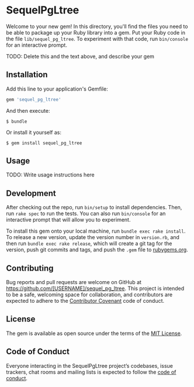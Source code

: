 # SequelPgLtree

Welcome to your new gem! In this directory, you'll find the files you need to be able to package up your Ruby library into a gem. Put your Ruby code in the file `lib/sequel_pg_ltree`. To experiment with that code, run `bin/console` for an interactive prompt.

TODO: Delete this and the text above, and describe your gem

## Installation

Add this line to your application's Gemfile:

```ruby
gem 'sequel_pg_ltree'
```

And then execute:

    $ bundle

Or install it yourself as:

    $ gem install sequel_pg_ltree

## Usage

TODO: Write usage instructions here

## Development

After checking out the repo, run `bin/setup` to install dependencies. Then, run `rake spec` to run the tests. You can also run `bin/console` for an interactive prompt that will allow you to experiment.

To install this gem onto your local machine, run `bundle exec rake install`. To release a new version, update the version number in `version.rb`, and then run `bundle exec rake release`, which will create a git tag for the version, push git commits and tags, and push the `.gem` file to [rubygems.org](https://rubygems.org).

## Contributing

Bug reports and pull requests are welcome on GitHub at https://github.com/[USERNAME]/sequel_pg_ltree. This project is intended to be a safe, welcoming space for collaboration, and contributors are expected to adhere to the [Contributor Covenant](http://contributor-covenant.org) code of conduct.

## License

The gem is available as open source under the terms of the [MIT License](https://opensource.org/licenses/MIT).

## Code of Conduct

Everyone interacting in the SequelPgLtree project’s codebases, issue trackers, chat rooms and mailing lists is expected to follow the [code of conduct](https://github.com/[USERNAME]/sequel_pg_ltree/blob/master/CODE_OF_CONDUCT.md).
